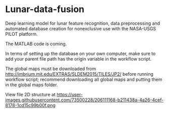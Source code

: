 # Lunar-data-fusion
Deep learning model for lunar feature recognition, data preprocessing and automated database creation for nonexclusive use with the NASA-USGS PILOT platform.

The MATLAB code is coming.

In terms of setting up the database on your own computer, make sure to add your parent file path has the origin variable in the workflow script.

The global maps must be downloaded from http://imbrium.mit.edu/EXTRAS/SLDEM2015/TILES/JP2/ before running workflow script; recommend downloading all global maps and putting them in the global maps folder.

View file 2D structure at https://user-images.githubusercontent.com/73500228/206111168-b211438a-4a26-4cef-8178-1cd15c99b00f.png
